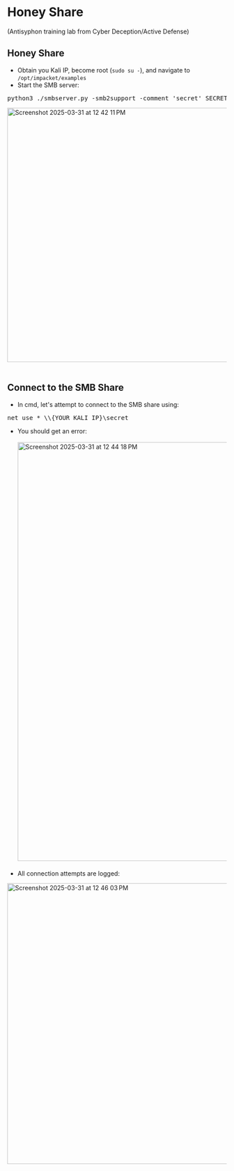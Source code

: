 # Honey Share
(Antisyphon training lab from Cyber Deception/Active Defense)
## Honey Share
- Obtain you Kali IP, become root (```sudo su -```), and navigate to ```/opt/impacket/examples```
- Start the SMB server:
<pre>python3 ./smbserver.py -smb2support -comment 'secret' SECRET /secret </pre>
<img width="584" alt="Screenshot 2025-03-31 at 12 42 11 PM" src="https://github.com/user-attachments/assets/e67e2ffa-897f-4787-8c7f-c84c976fd872" /><br><br>
## Connect to the SMB Share
- In cmd, let's attempt to connect to the SMB share using:
<pre>net use * \\{YOUR KALI IP}\secret</pre>
- You should get an error: <br><br>
<img width="962" alt="Screenshot 2025-03-31 at 12 44 18 PM" src="https://github.com/user-attachments/assets/4228131d-21c2-40da-912b-01be6bb67c36" /><br><br>
- All connection attempts are logged:
<img width="645" alt="Screenshot 2025-03-31 at 12 46 03 PM" src="https://github.com/user-attachments/assets/fb15c90e-1214-434a-85d6-b1655da71c44" />
